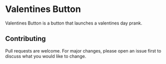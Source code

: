 # Valentines Button

Valentines Button is a button that launches a valentines day prank. 

## Contributing
Pull requests are welcome. For major changes, please open an issue first to discuss what you would like to change.

